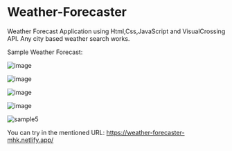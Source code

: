 # Weather-Forecaster
Weather Forecast Application using Html,Css,JavaScript and VisualCrossing API.
Any city based weather search works.

Sample Weather Forecast:

![image](https://github.com/mehakchabra/Weather-Forecaster/assets/86364580/5eafa0d5-69cd-4165-bae7-eae08a81a73c)


![image](https://github.com/mehakchabra/Weather-Forecaster/assets/86364580/c1a003f2-c495-4ca4-94a9-808e9929033e)



![image](https://github.com/mehakchabra/Weather-Forecaster/assets/86364580/518f201e-e9df-456b-a69a-aee1aebf62ea)


![image](https://github.com/mehakchabra/Weather-Forecaster/assets/86364580/9e469790-c70f-4f2c-b513-1e630e8f5525)


![sample5](https://user-images.githubusercontent.com/72194471/206864080-261062b6-3dd2-47ff-a2c6-8fd255a2d8bb.PNG)


You can try in the mentioned URL: https://weather-forecaster-mhk.netlify.app/
